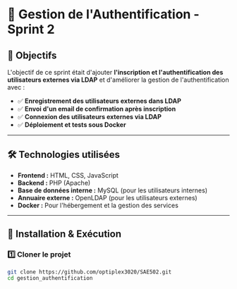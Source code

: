 # 🚀 Gestion de l'Authentification - Sprint 2

## 🎯 Objectifs
L'objectif de ce sprint était d'ajouter **l'inscription et l'authentification des utilisateurs externes via LDAP** et d'améliorer la gestion de l'authentification avec :
- ✅ **Enregistrement des utilisateurs externes dans LDAP**
- ✅ **Envoi d'un email de confirmation après inscription**
- ✅ **Connexion des utilisateurs externes via LDAP**
- ✅ **Déploiement et tests sous Docker**

---

## 🛠 **Technologies utilisées**
- **Frontend :** HTML, CSS, JavaScript
- **Backend :** PHP (Apache)
- **Base de données interne :** MySQL (pour les utilisateurs internes)
- **Annuaire externe :** OpenLDAP (pour les utilisateurs externes)
- **Docker :** Pour l'hébergement et la gestion des services

---

## 📌 **Installation & Exécution**
### **1️⃣ Cloner le projet**
```bash
git clone https://github.com/optiplex3020/SAE502.git
cd gestion_authentification